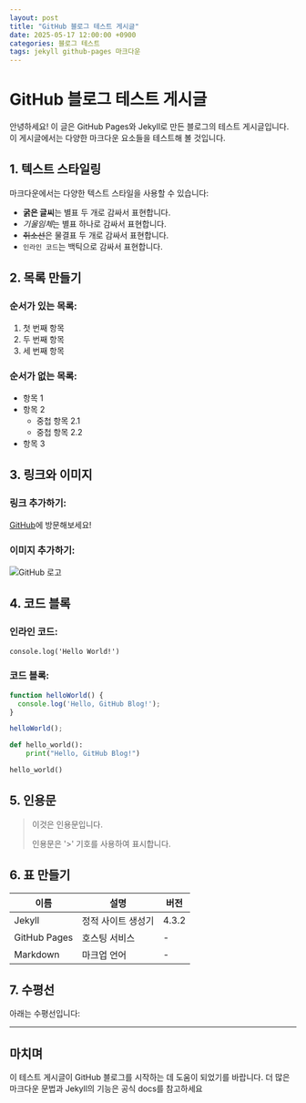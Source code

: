 ```yaml
---
layout: post
title: "GitHub 블로그 테스트 게시글"
date: 2025-05-17 12:00:00 +0900
categories: 블로그 테스트
tags: jekyll github-pages 마크다운
---
```


# GitHub 블로그 테스트 게시글

안녕하세요! 이 글은 GitHub Pages와 Jekyll로 만든 블로그의 테스트 게시글입니다. 이 게시글에서는 다양한 마크다운 요소들을 테스트해 볼 것입니다.

## 1. 텍스트 스타일링

마크다운에서는 다양한 텍스트 스타일을 사용할 수 있습니다:

- **굵은 글씨**는 별표 두 개로 감싸서 표현합니다.
- *기울임체*는 별표 하나로 감싸서 표현합니다.
- ~~취소선~~은 물결표 두 개로 감싸서 표현합니다.
- `인라인 코드`는 백틱으로 감싸서 표현합니다.

## 2. 목록 만들기

### 순서가 있는 목록:

1. 첫 번째 항목
2. 두 번째 항목
3. 세 번째 항목

### 순서가 없는 목록:

- 항목 1
- 항목 2
  - 중첩 항목 2.1
  - 중첩 항목 2.2
- 항목 3

## 3. 링크와 이미지

### 링크 추가하기:

[GitHub](https://github.com)에 방문해보세요!

### 이미지 추가하기:

![GitHub 로고](https://github.githubassets.com/images/modules/logos_page/GitHub-Mark.png)

## 4. 코드 블록

### 인라인 코드:

`console.log('Hello World!')`

### 코드 블록:

```javascript
function helloWorld() {
  console.log('Hello, GitHub Blog!');
}

helloWorld();
```

```python
def hello_world():
    print("Hello, GitHub Blog!")

hello_world()
```

## 5. 인용문

> 이것은 인용문입니다. 
> 
> 인용문은 '>' 기호를 사용하여 표시합니다.

## 6. 표 만들기

| 이름 | 설명 | 버전 |
|------|------|------|
| Jekyll | 정적 사이트 생성기 | 4.3.2 |
| GitHub Pages | 호스팅 서비스 | - |
| Markdown | 마크업 언어 | - |

## 7. 수평선

아래는 수평선입니다:

---

## 마치며

이 테스트 게시글이 GitHub 블로그를 시작하는 데 도움이 되었기를 바랍니다. 더 많은 마크다운 문법과 Jekyll의 기능은 공식 docs를 참고하세요
